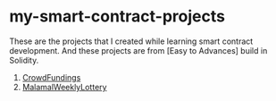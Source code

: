 # my-smart-contract-projects
These are the projects that I created while learning smart contract development. And these projects are from [Easy to Advances] build in Solidity.

1. [CrowdFundings](https://github.com/basant0x01/my-smart-contract-projects/tree/main/CrowdFundings)
2. [MalamalWeeklyLottery](https://github.com/basant0x01/my-smart-contract-projects/tree/main/Lottery)

